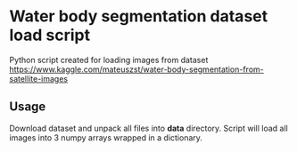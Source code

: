 # Water body segmentation dataset load script
Python script created for loading images from dataset https://www.kaggle.com/mateuszst/water-body-segmentation-from-satellite-images
## Usage
Download dataset and unpack all files into **data** directory.
Script will load all images into 3 numpy arrays wrapped in a dictionary.
